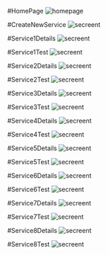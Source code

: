 #HomePage 
![homepage](https://github.com/sairamaj/service-simulator/blob/master/doc/images/Home.PNG)

#CreateNewService 
![secreent](..\doc\images\newservice.png)

#Service1Details 
![secreent](..\doc\images\service1.png)

#Service1Test 
![secreent](..\doc\images\service1example.png)

#Service2Details 
![secreent](..\doc\images\service2.png)

#Service2Test 
![secreent](..\doc\images\service2example.png)

#Service3Details 
![secreent](..\doc\images\service3.png)

#Service3Test 
![secreent](..\doc\images\service3example.png)

#Service4Details 
![secreent](..\doc\images\service4.png)

#Service4Test 
![secreent](..\doc\images\service4example.png)

#Service5Details 
![secreent](..\doc\images\service5.png)

#Service5Test 
![secreent](..\doc\images\service5example.png)

#Service6Details 
![secreent](..\doc\images\service6.png)

#Service6Test 
![secreent](..\doc\images\service6example.png)

#Service7Details 
![secreent](..\doc\images\service7.png)

#Service7Test 
![secreent](..\doc\images\service7example.png)

#Service8Details 
![secreent](..\doc\images\service8.png)

#Service8Test 
![secreent](..\doc\images\service8example.png)